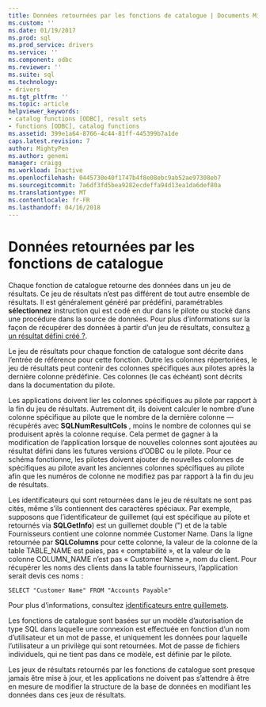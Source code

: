 ```yaml
---
title: Données retournées par les fonctions de catalogue | Documents Microsoft
ms.custom: ''
ms.date: 01/19/2017
ms.prod: sql
ms.prod_service: drivers
ms.service: ''
ms.component: odbc
ms.reviewer: ''
ms.suite: sql
ms.technology:
- drivers
ms.tgt_pltfrm: ''
ms.topic: article
helpviewer_keywords:
- catalog functions [ODBC], result sets
- functions [ODBC], catalog functions
ms.assetid: 399e1a64-8766-4c44-81ff-445399b7a1de
caps.latest.revision: 7
author: MightyPen
ms.author: genemi
manager: craigg
ms.workload: Inactive
ms.openlocfilehash: 0445730e40f1747b4f8e08ebc9ab52ae97308eb7
ms.sourcegitcommit: 7a6df3fd5bea9282ecdeffa94d13ea1da6def80a
ms.translationtype: MT
ms.contentlocale: fr-FR
ms.lasthandoff: 04/16/2018
---
```

# <a name="data-returned-by-catalog-functions"></a>Données retournées par les fonctions de catalogue
Chaque fonction de catalogue retourne des données dans un jeu de résultats. Ce jeu de résultats n’est pas différent de tout autre ensemble de résultats. Il est généralement généré par prédéfini, paramétrables **sélectionnez** instruction qui est codé en dur dans le pilote ou stocké dans une procédure dans la source de données. Pour plus d’informations sur la façon de récupérer des données à partir d’un jeu de résultats, consultez [a un résultat défini créé ?](../../../odbc/reference/develop-app/was-a-result-set-created.md).  
  
 Le jeu de résultats pour chaque fonction de catalogue sont décrite dans l’entrée de référence pour cette fonction. Outre les colonnes répertoriées, le jeu de résultats peut contenir des colonnes spécifiques aux pilotes après la dernière colonne prédéfinie. Ces colonnes (le cas échéant) sont décrits dans la documentation du pilote.  
  
 Les applications doivent lier les colonnes spécifiques au pilote par rapport à la fin du jeu de résultats. Autrement dit, ils doivent calculer le nombre d’une colonne spécifique au pilote que le nombre de la dernière colonne — récupérés avec **SQLNumResultCols** , moins le nombre de colonnes qui se produisent après la colonne requise. Cela permet de gagner à la modification de l’application lorsque de nouvelles colonnes sont ajoutées au résultat défini dans les futures versions d’ODBC ou le pilote. Pour ce schéma fonctionne, les pilotes doivent ajouter de nouvelles colonnes de spécifiques au pilote avant les anciennes colonnes spécifiques au pilote afin que les numéros de colonne ne modifiez pas par rapport à la fin du jeu de résultats.  
  
 Les identificateurs qui sont retournées dans le jeu de résultats ne sont pas cités, même s’ils contiennent des caractères spéciaux. Par exemple, supposons que l’identificateur de guillemet (qui est spécifique au pilote et retournés via **SQLGetInfo**) est un guillemet double (") et de la table Fournisseurs contient une colonne nommée Customer Name. Dans la ligne retournée par **SQLColumns** pour cette colonne, la valeur de la colonne de la table TABLE_NAME est paies, pas « comptabilité », et la valeur de la colonne COLUMN_NAME n’est pas « Customer Name », nom du client. Pour récupérer les noms des clients dans la table fournisseurs, l’application serait devis ces noms :  
  
```  
SELECT "Customer Name" FROM "Accounts Payable"  
```  
  
 Pour plus d’informations, consultez [identificateurs entre guillemets](../../../odbc/reference/develop-app/quoted-identifiers.md).  
  
 Les fonctions de catalogue sont basées sur un modèle d’autorisation de type SQL dans laquelle une connexion est effectuée en fonction d’un nom d’utilisateur et un mot de passe, et uniquement les données pour laquelle l’utilisateur a un privilège qui sont retournées. Mot de passe de fichiers individuels, qui ne tient pas dans ce modèle, est définie par le pilote.  
  
 Les jeux de résultats retournés par les fonctions de catalogue sont presque jamais être mise à jour, et les applications ne doivent pas s’attendre à être en mesure de modifier la structure de la base de données en modifiant les données dans ces jeux de résultats.
